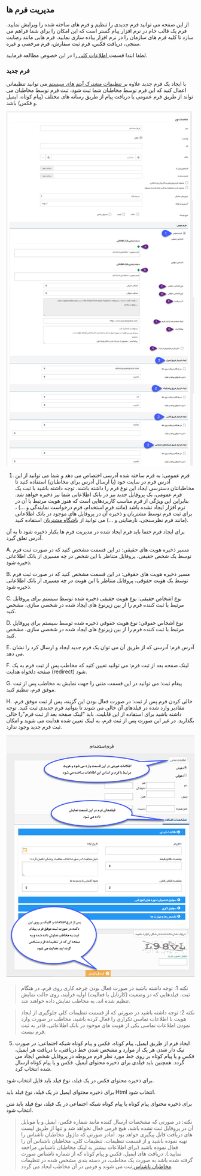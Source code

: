 ﻿## مدیریت فرم ها

از این صفحه می توانید فرم جدیدی را تنظیم و فرم های ساخته شده را ویرایش نمایید. فرم یک قالب خام در نرم افزار پیام گستر است که این امکان را برای شما فراهم می سازد تا کلیه فرم های سازمان را در نرم افزار پیاده سازی نمایید، فرم هایی مانند رضایت سنجی، دریافت فکس، فرم ثبت سفارش، فرم مرخصی و غیره.
 
 لطفا ابتدا قسمت[ اطلاعات کلی ](https://github.com/1stco/PayamGostarDocs/blob/master/help%202.5.4/Settings/Personalization-crm/Overview/General-information/General-information.md) را در این خصوص مطالعه فرمایید.


### فرم جدید

با ایجاد یک فرم جدید علاوه بر[ تنظیمات مشترک آیتم های سیستم  ](https://github.com/1stco/PayamGostarDocs/blob/master/help%202.5.4/Settings/Personalization-crm/Overview/General-information/Shared-information-of-system%20items/Shared-information-of-system%20items.md)می توانید تنظیماتی اعمال کنید که این فرم توسط مخاطبان شما ثبت شود، ثبت فرم توسط مخاطبان می تواند از طریق فرم عمومی یا دریافت پیام از طریق رسانه های مختلف (پیام کوتاه، ایمیل و فکس) باشد.

![](FormsManagement2.png)

1. فرم عمومی: به فرم ساخته شده آدرسی اختصاص می دهد و شما می توانید از این آدرس فرم در سایت خود (یا ارسال آدرس برای مخاطبان) استفاده کنید تا مخاطبانتان دسترسی ایجاد این نوع فرم را داشته باشند. توجه داشته باشید با ثبت یک فرم عمومی، یک پروفایل جدید نیز در بانک اطلاعاتی شما نیز ذخیره خواهد شد. بنابراین این ویژگی از فرم مناسب کاربردهایی است که هنوز هویت مرتبط با آن در نرم افزار ایجاد نشده باشد (مانند فرم استخدام، فرم درخواست نمایندگی و ...) ، برای ثبت فرم توسط مشتریان و ذخیره آن در پروفایل های موجود در بانک اطلاعاتی (مانند فرم نظرسنجی، نارضایتی و ...) می توانید از [باشگاه مشتریان](http://septadocs.1st.co.com/payamgostar/documents/%D8%A8%D8%A7%D8%B4%DA%AF%D8%A7%D9%87-%D9%88%D9%81%D8%A7%D8%AF%D8%A7%D8%B1%DB%8C?selectedId=3b54ff85-aa22-4620-716f-08d8a996e9ef&menuItemType=2) استفاده کنید.

برای ایجاد فرم حتما باید فرم ایجاد شده در مدیریت فرم ها یکبار ذخیره شود تا به آن آدرس تعلق گیرد.

A. مسیر ذخیره هویت های حقیقی: در این قسمت مشخص کنید که در صورت ثبت فرم توسط یک شخص حقیقی، پروفایل متناظر با این شخص در چه مسیری از بانک اطلاعاتی ذخیره شود.

B. مسیر ذخیره هویت های حقوقی: در این قسمت مشخص کنید که در صورت ثبت فرم توسط یک هویت حقوقی، پروفایل متناظر با این هویت در چه مسیری از بانک اطلاعاتی ذخیره شود.

C. نوع اشخاص حقیقی: نوع هویت حقیقی ذخیره شده توسط سیستم برای پروفایل مرتبط با ثبت کننده فرم را از بین زیرنوع های ایجاد شده در شخصی سازی، مشخص کنید.

D. نوع اشخاص حقوقی: نوع هویت حقوقی ذخیره شده توسط سیستم برای پروفایل مرتبط با ثبت کننده فرم را از بین زیرنوع های ایجاد شده در شخصی سازی، مشخص کنید.

E. آدرس فرم: آدرسی که از طریق آن می توان یک فرم جدید ایجاد و ارسال کرد را نشان می دهد.

F. لینک صفحه بعد از ثبت فرم: می توانید تعیین کنید که مخاطب پس از ثبت فرم به یک صفحه دلخواه هدایت (redirect) شود.

G. پیغام ثبت: می توانید در این قسمت متنی را جهت نمایش به مخاطب پس از ثبت موفق فرم، تنظیم کنید.

H. خالی کردن فرم پس از ثبت: در صورت فعال بودن این گزینه، پس از ثبت موفق فرم، مقادیر وارد شده در فیلدهای آن خالی می شوند تا بتوانید فرم جدیدی ثبت کنید. توجه داشته باشید برای استفاده از این قابلیت، باید "لینک صفحه بعد از ثبت فرم"را خالی بگذارید. در غیر این صورت پس از ثبت فرم، به لینک تعیین شده هدایت می شوید و امکان ثبت فرم جدید وجود ندارد.

![](FormsManagement5.png)

> نکته 1: توجه داشته باشید در صورت فعال بودن چرخه کاری روی فرم، در هنگام ثبت، فیلدهایی که در وضعیت (کارتابل یا فعالیت) اولیه فرایند، روی حالت نمایش تنظیم شده اند، به مخاطب نمایش داده خواهند شد.

> نکته 2: توجه داشته باشید در صورتی که از قسمت تنظیمات کلی جلوگیری از ایجاد هویت با اطلاعات تماسی تکراری را فعال کرده باشید، مخاطب در صورت وارد نمودن اطلاعات تماسی یکی از هویت های موجود در بانک اطلاعاتی، قادر به ثبت فرم نیست.

5. ایجاد فرم از طریق ایمیل، پیام کوتاه، فکس و پیام کوتاه شبکه اجتماعی: در صورت تیک دار شدن هر یک از موارد و مشخص شدن خط دریافتی، با دریافت هر ایمیل، فکس و یا پیام کوتاه بر روی خط مورد نظر  فرم مربوطه در پروفایل شخص ایجاد می گردد. همچنین باید فیلدی برای ذخیره محتوای ایمیل، فکس و یا پیام کوتاه ارسال شده انتخاب کرد.

برای ذخیره محتوای فکس در یک فیلد، نوع فیلد باید فایل انتخاب شود.

برای ذخیره محتوای ایمیل در یک فیلد، نوع فیلد باید Html انتخاب شود.

برای ذخیره محتوای پیام کوتاه یا پیام کوتاه شبکه اجتماعی در یک فیلد، نوع فیلد باید متن انتخاب شود.

> نکته: در صورتی که مشخصات ارسال کننده مانند شماره فکس، ایمیل و یا موبایل آن در پروفایل ثبت نشده باشد، هیچ فرمی فعال نخواهد شد و تنها از طریق لیست های دریافت قابل پیگیری خواهد بود. امادر صورتی که ماژول مخاطبان ناشناس را تهیه نموده باشید و از قسمت تنظیمات، تنظیمات کلی، مخاطبان ناشناس آن را فعال نموده باشید (برای اطلاعات بیشتر به لینک مخاطبان ناشناس  مراجعه نمایید.). دریافت های ایمیل، فکس و پیام کوتاه که از شماره ناشناس صورت گرفته شده باشد به صورت یک مخاطب، در دسته بندی مشخص شده در تنظیمات[ مخاطبان ناشناس ](https://github.com/1stco/PayamGostarDocs/blob/master/help%202.5.4/Settings/General-settings/Anonymous-audience/Anonymous-audience.md)ثبت می شوند و فرمی در آن مخاطب ایجاد می گردد.



